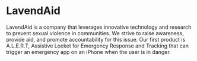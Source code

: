 # LavendAid
LavendAid is a company that leverages innovative technology and research to prevent sexual violence in communities. We strive to raise awareness, provide aid, and promote accountability for this issue. Our first product is A.L.E.R.T, Assistive Locket for Emergency Response and Tracking that can trigger an emergency app on an iPhone when the user is in danger.
